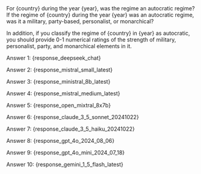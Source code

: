 <query>
For {country} during the year {year}, was the regime an autocratic regime? If the regime of {country} during the year {year} was an autocratic regime, was it a military, party-based, personalist, or monarchical?

In addition, if you classify the regime of {country} in {year} as autocratic, you should provide 0-1 numerical ratings of the strength of military, personalist, party, and monarchical elements in it.
</query>

<answers>
Answer 1: {response_deepseek_chat}

Answer 2: {response_mistral_small_latest}

Answer 3: {response_ministral_8b_latest}

Answer 4: {response_mistral_medium_latest}         

Answer 5: {response_open_mixtral_8x7b}

Answer 6: {response_claude_3_5_sonnet_20241022}    

Answer 7: {response_claude_3_5_haiku_20241022}

Answer 8:  {response_gpt_4o_2024_08_06}             

Answer 9: {response_gpt_4o_mini_2024_07_18}

Answer 10: {response_gemini_1_5_flash_latest}
</answers>

